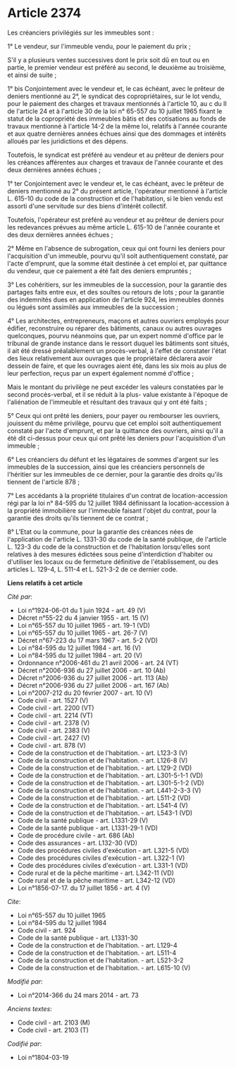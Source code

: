 # Article 2374

Les créanciers privilégiés sur les immeubles sont : 

1° Le vendeur, sur l'immeuble vendu, pour le paiement du prix ; 

S'il y a plusieurs ventes successives dont le prix soit dû en tout ou en partie, le premier vendeur est préféré au second, le
deuxième au troisième, et ainsi de suite ; 

1° bis Conjointement avec le vendeur et, le cas échéant, avec le prêteur de deniers mentionné au 2°, le syndicat des
copropriétaires, sur le lot vendu, pour le paiement des charges et travaux mentionnés à l'article 10, au c du II de l'article
24 et à l'article 30 de la loi n° 65-557 du 10 juillet 1965 fixant le statut de la copropriété des immeubles bâtis et des
cotisations au fonds de travaux mentionné à l'article 14-2 de la même loi, relatifs à l'année courante et aux quatre
dernières années échues ainsi que des dommages et intérêts alloués par les juridictions et des dépens. 

Toutefois, le syndicat est préféré au vendeur et au prêteur de deniers pour les créances afférentes aux charges et travaux de
l'année courante et des deux dernières années échues ; 

1° ter Conjointement avec le vendeur et, le cas échéant, avec le prêteur de deniers mentionné au 2° du présent article,
l'opérateur mentionné à l'article L. 615-10 du code de la construction et de l'habitation, si le bien vendu est assorti d'une
servitude sur des biens d'intérêt collectif. 

Toutefois, l'opérateur est préféré au vendeur et au prêteur de deniers pour les redevances prévues au même article L. 615-10
de l'année courante et des deux dernières années échues ; 

2° Même en l'absence de subrogation, ceux qui ont fourni les deniers pour l'acquisition d'un immeuble, pourvu qu'il soit
authentiquement constaté, par l'acte d'emprunt, que la somme était destinée à cet emploi et, par quittance du vendeur, que ce
paiement a été fait des deniers empruntés ; 

3° Les cohéritiers, sur les immeubles de la succession, pour la garantie des partages faits entre eux, et des soultes ou
retours de lots ; pour la garantie des indemnités dues en application de l'article 924, les immeubles donnés ou légués sont
assimilés aux immeubles de la succession ; 

4° Les architectes, entrepreneurs, maçons et autres ouvriers employés pour édifier, reconstruire ou réparer des bâtiments,
canaux ou autres ouvrages quelconques, pourvu néanmoins que, par un expert nommé d'office par le tribunal de grande instance
dans le ressort duquel les bâtiments sont situés, il ait été dressé préalablement un procès-verbal, à l'effet de constater
l'état des lieux relativement aux ouvrages que le propriétaire déclarera avoir dessein de faire, et que les ouvrages aient
été, dans les six mois au plus de leur perfection, reçus par un expert également nommé d'office ; 

Mais le montant du privilège ne peut excéder les valeurs constatées par le second procès-verbal, et il se réduit à la plus-
value existante à l'époque de l'aliénation de l'immeuble et résultant des travaux qui y ont été faits ; 

5° Ceux qui ont prêté les deniers, pour payer ou rembourser les ouvriers, jouissent du même privilège, pourvu que cet emploi
soit authentiquement constaté par l'acte d'emprunt, et par la quittance des ouvriers, ainsi qu'il a été dit ci-dessus pour
ceux qui ont prêté les deniers pour l'acquisition d'un immeuble ; 

6° Les créanciers du défunt et les légataires de sommes d'argent sur les immeubles de la succession, ainsi que les créanciers
personnels de l'héritier sur les immeubles de ce dernier, pour la garantie des droits qu'ils tiennent de l'article 878 ; 

7° Les accédants à la propriété titulaires d'un contrat de location-accession régi par la loi n° 84-595 du 12 juillet 1984
définissant la location-accession à la propriété immobilière sur l'immeuble faisant l'objet du contrat, pour la garantie des
droits qu'ils tiennent de ce contrat ; 

8° L'Etat ou la commune, pour la garantie des créances nées de l'application de l'article L. 1331-30 du code de la santé
publique, de l'article L. 123-3 du code de la construction et de l'habitation lorsqu'elles sont relatives à des mesures
édictées sous peine d'interdiction d'habiter ou d'utiliser les locaux ou de fermeture définitive de l'établissement, ou des
articles L. 129-4, 
L. 511-4 et L. 521-3-2 de ce dernier code.

**Liens relatifs à cet article**

_Cité par_:

  - Loi n°1924-06-01 du 1 juin 1924 - art. 49 (V)
  - Décret n°55-22 du 4 janvier 1955 - art. 15 (V)
  - Loi n°65-557 du 10 juillet 1965 - art. 19-1 (VD)
  - Loi n°65-557 du 10 juillet 1965 - art. 26-7 (V)
  - Décret n°67-223 du 17 mars 1967 - art. 5-2 (VD)
  - Loi n°84-595 du 12 juillet 1984 - art. 16 (V)
  - Loi n°84-595 du 12 juillet 1984 - art. 20 (V)
  - Ordonnance n°2006-461 du 21 avril 2006 - art. 24 (VT)
  - Décret n°2006-936 du 27 juillet 2006 - art. 10 (Ab)
  - Décret n°2006-936 du 27 juillet 2006 - art. 113 (Ab)
  - Décret n°2006-936 du 27 juillet 2006 - art. 167 (Ab)
  - Loi n°2007-212 du 20 février 2007 - art. 10 (V)
  - Code civil - art. 1527 (V)
  - Code civil - art. 2200 (VT)
  - Code civil - art. 2214 (VT)
  - Code civil - art. 2378 (V)
  - Code civil - art. 2383 (V)
  - Code civil - art. 2427 (V)
  - Code civil - art. 878 (V)
  - Code de la construction et de l'habitation. - art. L123-3 (V)
  - Code de la construction et de l'habitation. - art. L126-8 (V)
  - Code de la construction et de l'habitation. - art. L129-2 (VD)
  - Code de la construction et de l'habitation. - art. L301-5-1-1 (VD)
  - Code de la construction et de l'habitation. - art. L301-5-1-2 (VD)
  - Code de la construction et de l'habitation. - art. L441-2-3-3 (V)
  - Code de la construction et de l'habitation. - art. L511-2 (VD)
  - Code de la construction et de l'habitation. - art. L541-4 (V)
  - Code de la construction et de l'habitation. - art. L543-1 (VD)
  - Code de la santé publique - art. L1331-29 (V)
  - Code de la santé publique - art. L1331-29-1 (VD)
  - Code de procédure civile - art. 686 (Ab)
  - Code des assurances - art. L132-30 (VD)
  - Code des procédures civiles d'exécution - art. L321-5 (VD)
  - Code des procédures civiles d'exécution - art. L322-1 (V)
  - Code des procédures civiles d'exécution - art. L331-1 (VD)
  - Code rural et de la pêche maritime - art. L342-11 (VD)
  - Code rural et de la pêche maritime - art. L342-12 (VD)
  - Loi n°1856-07-17. du 17 juillet 1856 - art. 4 (V)

_Cite_:

  - Loi n°65-557 du 10 juillet 1965
  - Loi n°84-595 du 12 juillet 1984
  - Code civil - art. 924
  - Code de la santé publique - art. L1331-30
  - Code de la construction et de l'habitation. - art. L129-4
  - Code de la construction et de l'habitation. - art. L511-4
  - Code de la construction et de l'habitation. - art. L521-3-2
  - Code de la construction et de l'habitation. - art. L615-10 (V)

_Modifié par_:

  - Loi n°2014-366 du 24 mars 2014 - art. 73

_Anciens textes_:

  - Code civil - art. 2103 (M)
  - Code civil - art. 2103 (T)

_Codifié par_:

  - Loi n°1804-03-19
